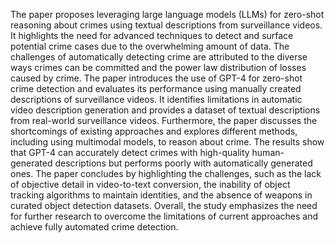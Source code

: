 The paper proposes leveraging large language models (LLMs) for zero-shot reasoning about crimes using textual descriptions from surveillance videos. It highlights the need for advanced techniques to detect and surface potential crime cases due to the overwhelming amount of data. The challenges of automatically detecting crime are attributed to the diverse ways crimes can be committed and the power law distribution of losses caused by crime. The paper introduces the use of GPT-4 for zero-shot crime detection and evaluates its performance using manually created descriptions of surveillance videos. It identifies limitations in automatic video description generation and provides a dataset of textual descriptions from real-world surveillance videos. Furthermore, the paper discusses the shortcomings of existing approaches and explores different methods, including using multimodal models, to reason about crime. The results show that GPT-4 can accurately detect crimes with high-quality human-generated descriptions but performs poorly with automatically generated ones. The paper concludes by highlighting the challenges, such as the lack of objective detail in video-to-text conversion, the inability of object tracking algorithms to maintain identities, and the absence of weapons in curated object detection datasets. Overall, the study emphasizes the need for further research to overcome the limitations of current approaches and achieve fully automated crime detection.
